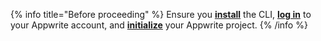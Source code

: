{% info title="Before proceeding" %}
Ensure you [**install**](/docs/tooling/command-line/installation#installation) the CLI, [**log in**](/docs/tooling/command-line/installation#get-started) to your Appwrite account, and [**initialize**](/docs/tooling/command-line/installation#initialization) your Appwrite project.
{% /info %}
